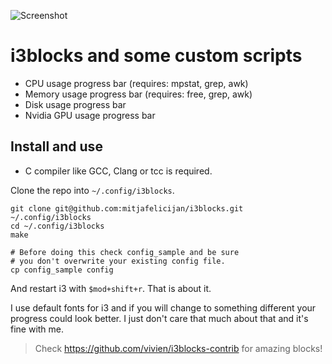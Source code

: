 ![Screenshot](https://github.com/mitjafelicijan/i3blocks/assets/296714/c6b68f57-56ce-4007-8264-03698cf0c339)

# i3blocks and some custom scripts

- CPU usage progress bar (requires: mpstat, grep, awk)
- Memory usage progress bar (requires: free, grep, awk)
- Disk usage progress bar
- Nvidia GPU usage progress bar

## Install and use

- C compiler like GCC, Clang or tcc is required.

Clone the repo into `~/.config/i3blocks`.

```
git clone git@github.com:mitjafelicijan/i3blocks.git ~/.config/i3blocks
cd ~/.config/i3blocks
make

# Before doing this check config_sample and be sure
# you don't overwrite your existing config file.
cp config_sample config
```

And restart i3 with `$mod+shift+r`. That is about it.

I use default fonts for i3 and if you will change to something different your
progress could look better. I just don't care that much about that and it's fine
with me.

> Check https://github.com/vivien/i3blocks-contrib for amazing blocks!

